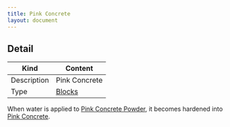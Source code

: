 ```yaml
---
title: Pink Concrete
layout: document
---
```

## Detail

|Kind|Content|
|---|---|
|Description|Pink Concrete|
|Type|[Blocks](Blocks)|

When water is applied to [Pink Concrete Powder](Pink_Concrete_Powder), it becomes hardened into [Pink Concrete](Pink_Concrete).
